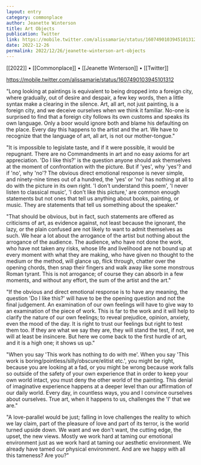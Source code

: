 ```yaml
---
layout: entry
category: commonplace
author: Jeanette Winterson
title: Art Objects
publication: Twitter
link: https://mobile.twitter.com/alissamarie/status/1607490103945101312
date: 2022-12-26
permalink: 2022/12/26/jeanette-winterson-art-objects
---
```


[[2022]] • [[Commonplace]] • [[Jeanette Winterson]] • [[Twitter]]

https://mobile.twitter.com/alissamarie/status/1607490103945101312

"Long looking at paintings is equivalent to being dropped into a foreign city, where gradually, out of desire and despair, a few key words, then a little syntax make a clearing in the silence. Art, all art, not just painting, is a foreign city, and we deceive ourselves when we think it familiar. No-one is surprised to find that a foreign city follows its own customs and speaks its own language. Only a boor would ignore both and blame his defaulting on the place. Every day this happens to the artist and the art. We have to recognize that the language of art, all art, is not our mother-tongue."

"It is impossible to legislate taste, and if it were possible, it would be repugnant. There are no Commandments in art and no easy axioms for art appreciation. 'Do I like this?' is the question anyone should ask themselves at the moment of confrontation with the picture. But if 'yes', why 'yes'? and if 'no', why 'no'? The obvious direct emotional response is never simple, and ninety-nine times out of a hundred, the 'yes' or 'no' has nothing at all to do with the picture in its own right. 'I don't understand this poem', 'I never listen to classical music', 'I don't like this picture,' are common enough statements but not ones that tell us anything about books, painting, or music. They are statements that tell us something about the speaker."

"That should be obvious, but in fact, such statements are offered as criticisms of art, as evidence against, not least because the ignorant, the lazy, or the plain confused are not likely to want to admit themselves as such. We hear a lot about the arrogance of the artist but nothing about the arrogance of the audience. The audience, who have not done the work, who have not taken any risks, whose life and livelihood are not bound up at every moment with what they are making, who have given no thought to the medium or the method, will glance up, flick through, chatter over the opening chords, then snap their fingers and walk away like some monstrous Roman tyrant. This is not arrogance; of course they can absorb in a few moments, and without any effort, the sum of the artist and the art."

"If the obvious and direct emotional response is to have any meaning, the question 'Do I like this?' will have to be the opening question and not the final judgement. An examination of our own feelings will have to give way to an examination of the piece of work. This is far to the work and it will help to clarify the nature of our own feelings; to reveal prejudice, opinion, anxiety, even the mood of the day. It is right to trust our feelings but right to test them too. If they are what we say they are, they will stand the test, if not, we will at least be insincere. But here we come back to the first hurdle of art, and it is a high one; it shows us up."

"When you say 'This work has nothing to do with me'. When you say 'This work is boring/pointless/silly/obscure/elitist etc.', you might be right, because you are looking at a fad, or you might be wrong because work falls so outside of the safety of your own experience that in order to keep your own world intact, you must deny the other world of the painting. This denial of imaginative experience happens at a deeper level than our affirmation of our daily world. Every day, in countless ways, you and I convince ourselves about ourselves. True art, when it happens to us, challenges the 'I' that we are."

"A love-parallel would be just; falling in love challenges the reality to which we lay claim, part of the pleasure of love and part of its terror, is the world turned upside down. We want and we don't want, the cutting edge, the upset, the new views. Mostly we work hard at taming our emotional environment just as we work hard at taming our aesthetic environment. We already have tamed our physical environment. And are we happy with all this tameness? Are you?"
